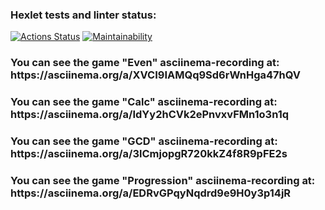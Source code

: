 ### Hexlet tests and linter status:
[![Actions Status](https://github.com/VictorGotsenko/java-project-61/actions/workflows/hexlet-check.yml/badge.svg)](https://github.com/VictorGotsenko/java-project-61/actions)
[![Maintainability](https://api.codeclimate.com/v1/badges/500640fcfd01ee8642f5/maintainability)](https://codeclimate.com/github/VictorGotsenko/java-project-61/maintainability)

<h3 align="left">You can see the game "Even" asciinema-recording at: https://asciinema.org/a/XVCI9IAMQq9Sd6rWnHga47hQV</h3>
<h3 align="left">You can see the game "Calc" asciinema-recording at: https://asciinema.org/a/IdYy2hCVk2ePnvxvFMn1o3n1q</h3>
<h3 align="left">You can see the game "GCD" asciinema-recording at: https://asciinema.org/a/3lCmjopgR720kkZ4f8R9pFE2s</h3>
<h3 align="left">You can see the game "Progression" asciinema-recording at: https://asciinema.org/a/EDRvGPqyNqdrd9e9H0y3p14jR</h3>
